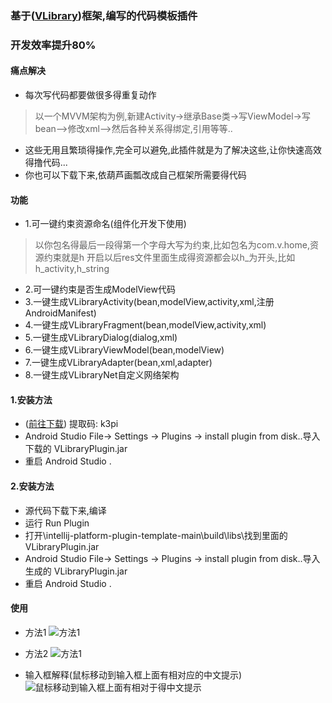 ### 基于([VLibrary](https://github.com/oooo7777777/VLibrary))框架,编写的代码模板插件
### 开发效率提升80%

#### 痛点解决
- 每次写代码都要做很多得重复动作
> 以一个MVVM架构为例,新建Activity-&gt;继承Base类-&gt;写ViewModel-&gt;写bean--&gt;修改xml--&gt;然后各种关系得绑定,引用等等..
- 这些无用且繁琐得操作,完全可以避免,此插件就是为了解决这些,让你快速高效得撸代码...
- 你也可以下载下来,依葫芦画瓢改成自己框架所需要得代码


#### 功能
- 1.可一键约束资源命名(组件化开发下使用)
> 以你包名得最后一段得第一个字母大写为约束,比如包名为com.v.home,资源约束就是h
> 开启以后res文件里面生成得资源都会以h_为开头,比如h_activity,h_string
- 2.可一键约束是否生成ModelView代码
- 3.一键生成VLibraryActivity(bean,modelView,activity,xml,注册AndroidManifest)
- 4.一键生成VLibraryFragment(bean,modelView,activity,xml)
- 5.一键生成VLibraryDialog(dialog,xml)
- 6.一键生成VLibraryViewModel(bean,modelView)
- 7.一键生成VLibraryAdapter(bean,xml,adapter)
- 8.一键生成VLibraryNet自定义网络架构


#### 1.安装方法
- ([前往下载](https://pan.baidu.com/s/1dV-osgEqIaI2XUIJWE1Dzw)) 提取码: k3pi
- Android Studio File-&gt; Settings -&gt; Plugins -&gt; install plugin from disk..导入下载的 VLibraryPlugin.jar
- 重启 Android Studio .

#### 2.安装方法
- 源代码下载下来,编译
- 运行 Run Plugin
- 打开\intellij-platform-plugin-template-main\build\libs\找到里面的VLibraryPlugin.jar
- Android Studio File-&gt; Settings -&gt; Plugins -&gt; install plugin from disk..导入生成的 VLibraryPlugin.jar
- 重启 Android Studio .




#### 使用

- 方法1
![方法1](https://images.gitee.com/uploads/images/2021/0329/140602_e76a4a49_699199.jpeg "Dingtalk_20210326175103.jpg")

- 方法2
![方法1](https://images.gitee.com/uploads/images/2021/0329/145118_fd8da60c_699199.jpeg "Dingtalk_20210329145047.jpg")

- 输入框解释(鼠标移动到输入框上面有相对应的中文提示)
![鼠标移动到输入框上面有相对于得中文提示](https://images.gitee.com/uploads/images/2021/0329/145519_47c73f7c_699199.jpeg "Dingtalk_20210329145503.jpg")